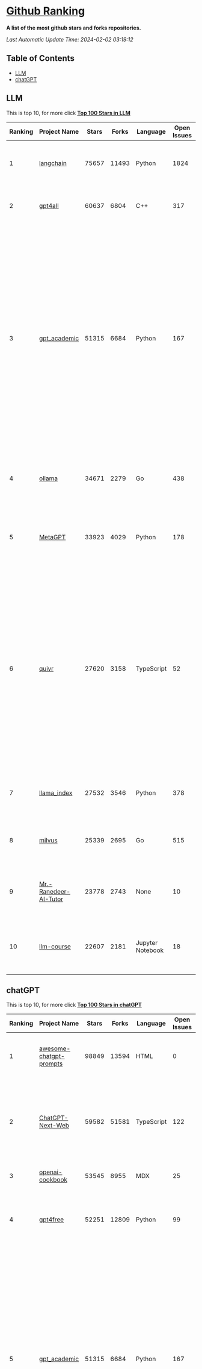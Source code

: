 [Github Ranking](./README.md)
==========

**A list of the most github stars and forks repositories.**

*Last Automatic Update Time: 2024-02-02 03:19:12*

## Table of Contents
 * [LLM](#LLM)
 * [chatGPT](#chatGPT)

## LLM

This is top 10, for more click **[Top 100 Stars in LLM](Top100/LLM.md)**

| Ranking | Project Name | Stars | Forks | Language | Open Issues | Description | Last Commit |
| ------- | ------------ | ----- | ----- | -------- | ----------- | ----------- | ----------- |
| 1 | [langchain](https://github.com/langchain-ai/langchain) | 75657 | 11493 | Python | 1824 | ⚡ Building applications with LLMs through composability ⚡ | 2024-02-02T02:46:06Z |
| 2 | [gpt4all](https://github.com/nomic-ai/gpt4all) | 60637 | 6804 | C++ | 317 | gpt4all: open-source LLM chatbots that you can run anywhere | 2024-02-01T20:45:47Z |
| 3 | [gpt_academic](https://github.com/binary-husky/gpt_academic) | 51315 | 6684 | Python | 167 | 为GPT/GLM等LLM大语言模型提供实用化交互接口，特别优化论文阅读/润色/写作体验，模块化设计，支持自定义快捷按钮&函数插件，支持Python和C++等项目剖析&自译解功能，PDF/LaTex论文翻译&总结功能，支持并行问询多种LLM模型，支持chatglm3等本地模型。接入通义千问, deepseekcoder, 讯飞星火, 文心一言, llama2, rwkv, claude2, moss等。 | 2024-02-01T16:28:31Z |
| 4 | [ollama](https://github.com/ollama/ollama) | 34671 | 2279 | Go | 438 | Get up and running with Llama 2, Mistral, and other large language models locally. | 2024-02-02T02:39:22Z |
| 5 | [MetaGPT](https://github.com/geekan/MetaGPT) | 33923 | 4029 | Python | 178 | 🌟 The Multi-Agent Framework: Given one line Requirement, return PRD, Design, Tasks, Repo | 2024-02-02T02:20:23Z |
| 6 | [quivr](https://github.com/StanGirard/quivr) | 27620 | 3158 | TypeScript | 52 | Your GenAI Second Brain 🧠  A personal productivity assistant (RAG) ⚡️🤖 Chat with your docs (PDF, CSV, ...)  & apps using Langchain, GPT 3.5 / 4 turbo, Private, Anthropic, VertexAI, Ollama, LLMs, that you can share with users !  Local & Private alternative to OpenAI GPTs & ChatGPT powered by retrieval-augmented generation. | 2024-02-02T00:05:21Z |
| 7 | [llama_index](https://github.com/run-llama/llama_index) | 27532 | 3546 | Python | 378 | LlamaIndex (formerly GPT Index) is a data framework for your LLM applications | 2024-02-02T02:41:21Z |
| 8 | [milvus](https://github.com/milvus-io/milvus) | 25339 | 2695 | Go | 515 | A cloud-native vector database, storage for next generation AI applications | 2024-02-02T03:04:56Z |
| 9 | [Mr.-Ranedeer-AI-Tutor](https://github.com/JushBJJ/Mr.-Ranedeer-AI-Tutor) | 23778 | 2743 | None | 10 | A GPT-4 AI Tutor Prompt for customizable personalized learning experiences. | 2023-11-18T21:18:14Z |
| 10 | [llm-course](https://github.com/mlabonne/llm-course) | 22607 | 2181 | Jupyter Notebook | 18 | Course to get into Large Language Models (LLMs) with roadmaps and Colab notebooks. | 2024-01-29T23:53:27Z |


## chatGPT

This is top 10, for more click **[Top 100 Stars in chatGPT](Top100/chatGPT.md)**

| Ranking | Project Name | Stars | Forks | Language | Open Issues | Description | Last Commit |
| ------- | ------------ | ----- | ----- | -------- | ----------- | ----------- | ----------- |
| 1 | [awesome-chatgpt-prompts](https://github.com/f/awesome-chatgpt-prompts) | 98849 | 13594 | HTML | 0 | This repo includes ChatGPT prompt curation to use ChatGPT better. | 2024-02-01T18:23:38Z |
| 2 | [ChatGPT-Next-Web](https://github.com/ChatGPTNextWeb/ChatGPT-Next-Web) | 59582 | 51581 | TypeScript | 122 | A cross-platform ChatGPT/Gemini UI (Web / PWA / Linux / Win / MacOS). 一键拥有你自己的跨平台 ChatGPT/Gemini 应用。 | 2024-02-01T11:44:25Z |
| 3 | [openai-cookbook](https://github.com/openai/openai-cookbook) | 53545 | 8955 | MDX | 25 | Examples and guides for using the OpenAI API | 2024-02-01T20:58:32Z |
| 4 | [gpt4free](https://github.com/xtekky/gpt4free) | 52251 | 12809 | Python | 99 | The official gpt4free repository \| various collection of powerful language models | 2024-02-01T22:15:23Z |
| 5 | [gpt_academic](https://github.com/binary-husky/gpt_academic) | 51315 | 6684 | Python | 167 | 为GPT/GLM等LLM大语言模型提供实用化交互接口，特别优化论文阅读/润色/写作体验，模块化设计，支持自定义快捷按钮&函数插件，支持Python和C++等项目剖析&自译解功能，PDF/LaTex论文翻译&总结功能，支持并行问询多种LLM模型，支持chatglm3等本地模型。接入通义千问, deepseekcoder, 讯飞星火, 文心一言, llama2, rwkv, claude2, moss等。 | 2024-02-01T16:28:31Z |
| 6 | [awesome-chatgpt-prompts-zh](https://github.com/PlexPt/awesome-chatgpt-prompts-zh) | 48110 | 13459 | None | 37 | ChatGPT 中文调教指南。各种场景使用指南。学习怎么让它听你的话。 | 2024-01-28T18:24:20Z |
| 7 | [ChatGPT](https://github.com/lencx/ChatGPT) | 45276 | 5445 | Rust | 565 | 🔮 ChatGPT Desktop Application (Mac, Windows and Linux) | 2024-01-29T10:34:14Z |
| 8 | [Prompt-Engineering-Guide](https://github.com/dair-ai/Prompt-Engineering-Guide) | 40647 | 3788 | MDX | 45 | 🐙 Guides, papers, lecture, notebooks and resources for prompt engineering | 2024-02-01T22:48:30Z |
| 9 | [open-interpreter](https://github.com/KillianLucas/open-interpreter) | 39776 | 3475 | Python | 187 | A natural language interface for computers. | 2024-02-01T20:22:24Z |
| 10 | [Open-Assistant](https://github.com/LAION-AI/Open-Assistant) | 36251 | 3295 | Python | 221 | OpenAssistant is a chat-based assistant that understands tasks, can interact with third-party systems, and retrieve information dynamically to do so. | 2024-01-25T15:38:10Z |

